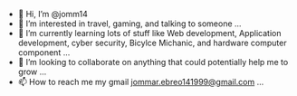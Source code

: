 - 👋 Hi, I’m @jomm14
- 👀 I’m interested in travel, gaming, and talking to someone ...
- 🌱 I’m currently learning lots of stuff like Web development, Application development, cyber security, Bicylce Michanic, and hardware computer component ...
- 💞️ I’m looking to collaborate on anything that could potentially help me to grow ...
- 📫 How to reach me my gmail jommar.ebreo141999@gmail.com ...

<!---
jomm14/jomm14 is a ✨ special ✨ repository because its `README.md` (this file) appears on your GitHub profile.
You can click the Preview link to take a look at your changes.
--->
